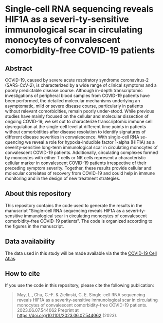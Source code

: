# Single-cell RNA sequencing reveals HIF1A as a severi-ty-sensitive immunological scar in circulating monocytes of convalescent comorbidity-free COVID-19 patients

## Abstract
COVID-19, caused by severe acute respiratory syndrome coronavirus-2 (SARS-CoV-2), is characterized by a wide range of clinical symptoms and a poorly predictable disease course. Although in-depth transcriptomic investigations of peripheral blood samples from COVID-19 patients have been performed, the detailed molecular mechanisms underlying an asymptomatic, mild or severe disease course, particularly in patients without relevant comorbidities, remain poorly under-stood. While previous studies have mainly focused on the cellular and molecular dissection of ongoing COVID-19, we set out to characterize transcriptomic immune cell dysregulation at the single-cell level at different time points in patients without comorbidities after disease resolution to identify signatures of different disease severities in convalescence. With single-cell RNA se-quencing we reveal a role for hypoxia-inducible factor 1-alpha (HIF1A) as a severity-sensitive long-term immunological scar in circulating monocytes of convalescent COVID-19 patients. Additionally, circulating complexes formed by monocytes with either T cells or NK cells represent a characteristic cellular marker in convalescent COVID-19 patients irrespective of their preceding symptom severity. Together, these results provide cellular and molecular correlates of recovery from COVID-19 and could help in immune monitoring and in the design of new treatment strategies.

## About this repository
This repository contains the code used to generate the results in the manuscript "Single-cell RNA sequencing reveals HIF1A as a severi-ty-sensitive immunological scar in circulating monocytes of convalescent comorbidity-free COVID-19 patients".
The code is organized according to the figures in the manuscript.

## Data availability
The data used in this study will be made available via the the [COVID-19 Cell Atlas](https://www.covid19cellatlas.org/).

## How to cite
If you use the code in this repository, please cite the following publication:

> May, L., Chu, C.-F. & Zielinski, C. E. Single-cell RNA sequencing reveals HIF1A as a severity-sensitive immunological scar in circulating monocytes of convalescent comorbidity-free COVID-19 patients. 2023.06.07.544062 Preprint at https://doi.org/10.1101/2023.06.07.544062 (2023).
